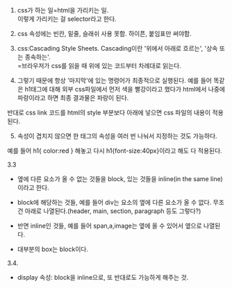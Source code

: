1. css가 하는 일=html을 가리키는 일.  
이렇게 가리키는 걸 selector라고 한다.

2. css 속성에는 빈칸, 밑줄, 슬래쉬 사용 못함.  하이픈, 붙임표만 써야함.

3. css:Cascading Style Sheets.  Cascading이란 '위에서 아래로 흐르는', '상속 또는 종속하는'.  
=브라우저가 css를 읽을 때 위에 있는 코드부터 차례대로 읽는다.  

4. 그렇기 때문에 항상 '마지막'에 있는 명령어가 최종적으로 실행된다. 예를 들어 똑같은 h1태그에 대해 외부 css파일에서 먼저 색을 빨강이라고 했다가 html에서 나중에 파랑이라고 하면 최종 결과물은 파랑이 된다.  

반대로 css link 코드를 html의 style 부분보다 아래에 넣으면 css 파일의 내용이 적용된다.  

5. 속성이 겹치지 않으면 한 태그의 속성을 여러 번 나눠서 지정하는 것도 가능하다.  

예를 들어 h1{ color:red } 해놓고 다시 h1{font-size:40px}이라고 해도 다 적용된다.  

3.3  
- 옆에 다른 요소가 올 수 없는 것들을 block, 있는 것들을 inline(in the same line)이라고 한다.  

- block에 해당하는 것들, 예를 들어 div는 요소의 옆에 다른 요소가 올 수 없다. 무조건 아래로 나열된다.(header, main, section, paragraph 등도 그렇다?)  

- 반면 inline인 것들, 예를 들어 span,a,image는 옆에 올 수 있어서 옆으로 나열된다.

- 대부분의 box는 block이다.  

3.4.
- display 속성: block을 inline으로, 또 반대로도 가능하게 해주는 것.


